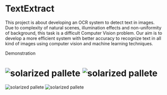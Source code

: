 TextExtract
===========

This project is about developing an OCR system to detect text in images. Due to complexity of natural scenes, illumination 
effects and non-uniformity of background, this task is a difficult Computer Vision problem. Our aim is to develop a more 
efficient system with better accuracy to recognize text in all kind of images using computer vision and 
machine learning techniques.

Demonstration

![solarized pallete](./testset/104.jpg)
![solarized pallete](./testset/result.jpg)
=============
![solarized pallete](./testset/sample2.jpg)
![solarized pallete](./testset/result2.jpg)





